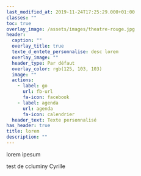 ```yaml
---
last_modified_at: 2019-11-24T17:25:29.000+01:00
classes: ""
toc: true
overlay_image: /assets/images/theatre-rouge.jpg
header:
  caption: ""
  overlay_title: true
  texte_d_entete_personnalise: desc lorem
  overlay_image: ""
  header_type: Par défaut
  overlay_color: rgb(125, 103, 103)
  image: ""
  actions:
    - label: go
      url: fb-url
      fa-icon: facebook
    - label: agenda
      url: agenda
      fa-icon: calendrier
  header_text: Texte personnalisé
has_header: true
title: lorem
description: ""
---
```

lorem ipesum



test de ccluminy Cyrille
